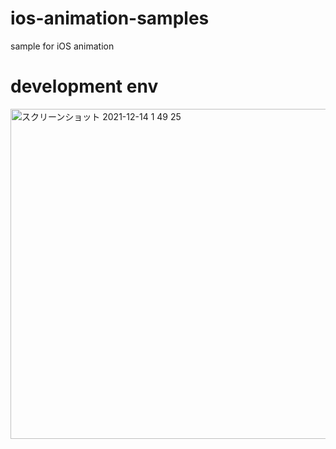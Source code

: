 # ios-animation-samples
sample for iOS animation

# development env

<img width="528" alt="スクリーンショット 2021-12-14 1 49 25" src="https://user-images.githubusercontent.com/16476224/145853903-70549800-d90f-4494-b93b-1be397cba231.png">
